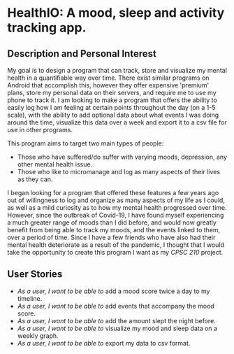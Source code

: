 # HealthIO: A mood, sleep and activity tracking app.

## Description and Personal Interest

My goal is to design a program that can track, store and visualize my mental health in a quantifiable way over time. There exist similar programs on Android that accomplish this, however they offer expensive 'premium' plans, store my personal data on their servers, and require me to use my phone to track it. I am looking to make a program that offers the ability to easily log how I am feeling at certain points throughout the day (on a 1-5 scale), with the ability to add optional data about what events I was doing around the time, visualize this data over a week and export it to a csv file for use in other programs.

This program aims to target two main types of people: 
- Those who have suffered/do suffer with varying moods, depression, any other mental health issue. 
- Those who like to micromanage and log as many aspects of their lives as they can.

I began looking for a program that offered these features a few years ago out of willingness to log and organize as many aspects of my life as I could, as well as a mild curiosity as to how my mental health progressed over time. However, since the outbreak of Covid-19, I have found myself experiencing a much greater range of moods than I did before, and would now greatly benefit from being able to track my moods, and the events linked to them, over a period of time. Since I have a few friends who have also had their mental health deteriorate as a result of the pandemic, I thought that I would take the opportunity to create this program I want as my *CPSC 210* project.

## User Stories

- *As a user, I want to be able to* add a mood score twice a day to my timeline.
- *As a user, I want to be able to* add events that accompany the mood score.
- *As a user, I want to be able to* add the amount slept the night before.
- *As a user, I want to be able to* visualize my mood and sleep data on a weekly graph.
- *As a user, I want to be able to* export my data to csv format.